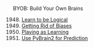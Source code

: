 
BYOB: Build Your Own Brains

1948. [Learn to be Logical](//github.com/totalgood/talks/blob/master/notebooks/1948-BYOB-Learn-to-be-Logical.ipynb)
1953. [Getting Rid of Biases](//github.com/totalgood/talks/blob/master/notebooks/1953-BYOB-Learn-to-be-Logical-with-Biases.ipynb)
4. [Playing as Learning](//github.com/totalgood/talks/blob/master/notebooks/BYOB-Playing-as-Learning.ipynb)
5. [Use PyBrain2 for Prediction](//github.com/totalgood/talks/blob/master/notebooks/BYOB-Use-PyBrain2-for-Prediction.ipynb)



